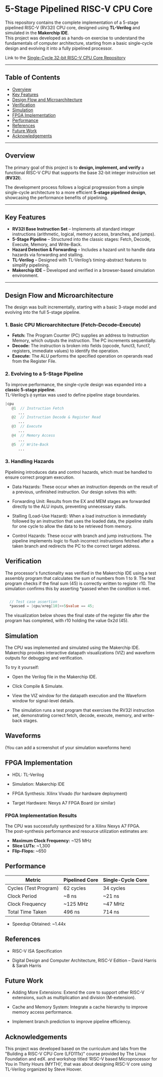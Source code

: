 # 5-Stage Pipelined RISC-V CPU Core

This repository contains the complete implementation of a 5-stage pipelined RISC-V (RV32I) CPU core, designed using **TL-Verilog** and simulated in the **Makerchip IDE**.  
This project was developed as a hands-on exercise to understand the fundamentals of computer architecture, starting from a basic single-cycle design and evolving it into a fully pipelined processor.

Link to the [Single-Cycle 32-bit RISC-V CPU Core Repository](https://github.com/Sandeep271958/RISC-V-CPU-Core)

---

## Table of Contents
- [Overview](#overview)
- [Key Features](#key-features)
- [Design Flow and Microarchitecture](#design-flow-and-microarchitecture)
- [Verification](#verification)
- [Simulation](#simulation)
- [FPGA Implementation](#fpga-implementation)
- [Performance](#performance)
- [References](#references)
- [Future Work](#future-work)
- [Acknowledgements](#acknowledgements)

---

## Overview
The primary goal of this project is to **design, implement, and verify** a functional RISC-V CPU that supports the base 32-bit integer instruction set (**RV32I**).  

The development process follows a logical progression from a simple single-cycle architecture to a more efficient **5-stage pipelined design**, showcasing the performance benefits of pipelining.

---

## Key Features
- **RV32I Base Instruction Set** – Implements all standard integer instructions (arithmetic, logical, memory access, branches, and jumps).  
- **5-Stage Pipeline** – Structured into the classic stages: Fetch, Decode, Execute, Memory, and Write-Back.  
- **Hazard Detection & Forwarding** – Includes a hazard unit to handle data hazards via forwarding and stalling.  
- **TL-Verilog** – Designed with TL-Verilog’s timing-abstract features to simplify pipelining.  
- **Makerchip IDE** – Developed and verified in a browser-based simulation environment.  

---

## Design Flow and Microarchitecture

The design was built incrementally, starting with a basic 3-stage model and evolving into the full 5-stage pipeline.

### 1. Basic CPU Microarchitecture (Fetch–Decode–Execute)
- **Fetch:** The Program Counter (PC) supplies an address to Instruction Memory, which outputs the instruction. The PC increments sequentially.  
- **Decode:** The instruction is broken into fields (opcode, funct3, funct7, registers, immediate values) to identify the operation.  
- **Execute:** The ALU performs the specified operation on operands read from the Register File.  

### 2. Evolving to a 5-Stage Pipeline
To improve performance, the single-cycle design was expanded into a **classic 5-stage pipeline**.  
TL-Verilog’s `@` syntax was used to define pipeline stage boundaries.

```verilog
|cpu
   @1  // Instruction Fetch
      ...
   @2  // Instruction Decode & Register Read
      ...
   @3  // Execute
      ...
   @4  // Memory Access
      ...
   @5  // Write-Back
      ...
```

### 3. Handling Hazards
Pipelining introduces data and control hazards, which must be handled to ensure correct program execution.

- Data Hazards: These occur when an instruction depends on the result of a previous, unfinished instruction. Our design solves this with:

- Forwarding Unit: Results from the EX and MEM stages are forwarded directly to the ALU inputs, preventing unnecessary stalls.

- Stalling (Load-Use Hazard): When a load instruction is immediately followed by an instruction that uses the loaded data, the pipeline stalls for one cycle to allow the data to be retrieved from memory.

- Control Hazards: These occur with branch and jump instructions. The pipeline implements logic to flush incorrect instructions fetched after a taken branch and redirects the PC to the correct target address.

##  Verification
The processor's functionality was verified in the Makerchip IDE using a test assembly program that calculates the sum of numbers from 1 to 9. The test program checks if the final sum (45) is correctly written to register r10. The simulation confirms this by asserting *passed when the condition is met.

```verilog

  // Test case assertion
  *passed = |cpu/xreg[10]>>5$value == 45;

```

The visualization below shows the final state of the register file after the program has completed, with r10 holding the value 0x2d (45).

## Simulation
The CPU was implemented and simulated using the Makerchip IDE. Makerchip provides interactive datapath visualizations (VIZ) and waveform outputs for debugging and verification.

To try it yourself:

- Open the Verilog file in the Makerchip IDE.

- Click Compile & Simulate.

- View the VIZ window for the datapath execution and the Waveform window for signal-level details.

- The simulation runs a test program that exercises the RV32I instruction set, demonstrating correct fetch, decode, execute, memory, and write-back stages.

## Waveforms
(You can add a screenshot of your simulation waveforms here)

## FPGA Implementation
- HDL: TL-Verilog

- Simulation: Makerchip IDE

- FPGA Synthesis: Xilinx Vivado (for hardware deployment)

- Target Hardware: Nexys A7 FPGA Board (or similar)

### FPGA Implementation Results
The CPU was successfully synthesized for a Xilinx Nexys A7 FPGA.  
The post-synthesis performance and resource utilization estimates are:  

- **Maximum Clock Frequency:** ~125 MHz  
- **Slice LUTs:** ~1,300  
- **Flip-Flops:** ~650  


## Performance

| Metric                | Pipelined Core | Single-Cycle Core |
|-----------------------|----------------|-------------------|
| Cycles (Test Program) | 62 cycles      | 34 cycles         |
| Clock Period          | ~8 ns          | ~21 ns            |
| Clock Frequency       | ~125 MHz       | ~47 MHz           |
| Total Time Taken      | 496 ns         | 714 ns            |

- Speedup Obtained: ~1.44x

## References
- RISC-V ISA Specification

- Digital Design and Computer Architecture, RISC-V Edition – David Harris & Sarah Harris

## Future Work
- Adding More Extensions: Extend the core to support other RISC-V extensions, such as multiplication and division (M-extension).

- Cache and Memory System: Integrate a cache hierarchy to improve memory access performance.

- Implement branch prediction to improve pipeline efficiency.

## Acknowledgements
This project was developed based on the curriculum and labs from the "Building a RISC-V CPU Core (LFD111x)" course provided by The Linux Foundation and edX. and workshop titled ‘RISC-V based Microprocessor for You in Thirty Hours (MYTH)’, that was about designing RISC-V core using TL-Verilog organized by Steve Hoover.
